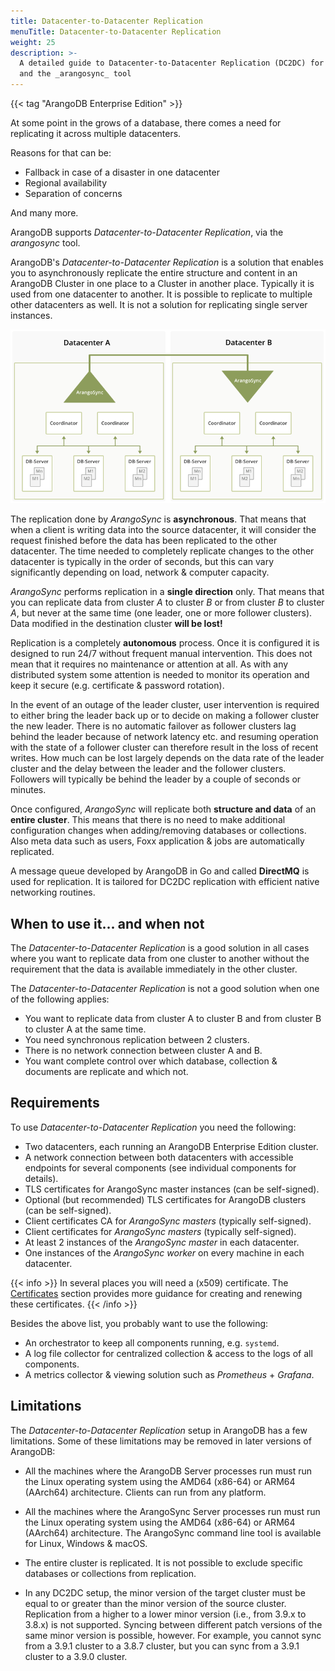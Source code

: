 ```yaml
---
title: Datacenter-to-Datacenter Replication
menuTitle: Datacenter-to-Datacenter Replication
weight: 25
description: >-
  A detailed guide to Datacenter-to-Datacenter Replication (DC2DC) for clusters
  and the _arangosync_ tool
---
```

{{< tag "ArangoDB Enterprise Edition" >}}

At some point in the grows of a database, there comes a need for replicating it
across multiple datacenters.

Reasons for that can be:

- Fallback in case of a disaster in one datacenter
- Regional availability
- Separation of concerns

And many more.

ArangoDB supports _Datacenter-to-Datacenter Replication_, via the _arangosync_ tool.

ArangoDB's _Datacenter-to-Datacenter Replication_ is a solution that enables you
to asynchronously replicate the entire structure and content in an ArangoDB Cluster
in one place to a Cluster in another place. Typically it is used from one datacenter
to another. It is possible to replicate to multiple other datacenters as well.
It is not a solution for replicating single server instances.

![ArangoDB DC2DC](../../../../images/dc2dc_topology.png)

The replication done by _ArangoSync_ is **asynchronous**. That means that when
a client is writing data into the source datacenter, it will consider the
request finished before the data has been replicated to the other datacenter.
The time needed to completely replicate changes to the other datacenter is
typically in the order of seconds, but this can vary significantly depending on
load, network & computer capacity.

_ArangoSync_ performs replication in a **single direction** only. That means that
you can replicate data from cluster _A_ to cluster _B_ or from cluster _B_ to
cluster _A_, but never at the same time (one leader, one or more follower clusters).
Data modified in the destination cluster **will be lost!**

Replication is a completely **autonomous** process. Once it is configured it is
designed to run 24/7 without frequent manual intervention.
This does not mean that it requires no maintenance or attention at all.
As with any distributed system some attention is needed to monitor its operation
and keep it secure (e.g. certificate & password rotation).

In the event of an outage of the leader cluster, user intervention is required
to either bring the leader back up or to decide on making a follower cluster the
new leader. There is no automatic failover as follower clusters lag behind the leader
because of network latency etc. and resuming operation with the state of a follower
cluster can therefore result in the loss of recent writes. How much can be lost
largely depends on the data rate of the leader cluster and the delay between
the leader and the follower clusters. Followers will typically be behind the
leader by a couple of seconds or minutes.

Once configured, _ArangoSync_ will replicate both **structure and data** of an
**entire cluster**. This means that there is no need to make additional configuration
changes when adding/removing databases or collections.
Also meta data such as users, Foxx application & jobs are automatically replicated.

A message queue developed by ArangoDB in Go and called **DirectMQ** is used for
replication. It is tailored for DC2DC replication with efficient native
networking routines.

## When to use it... and when not

The _Datacenter-to-Datacenter Replication_ is a good solution in all cases where
you want to replicate data from one cluster to another without the requirement
that the data is available immediately in the other cluster.

The _Datacenter-to-Datacenter Replication_ is not a good solution when one of the
following applies:

- You want to replicate data from cluster A to cluster B and from cluster B
to cluster A at the same time.
- You need synchronous replication between 2 clusters.
- There is no network connection between cluster A and B.
- You want complete control over which database, collection & documents are replicate and which not.

## Requirements

To use _Datacenter-to-Datacenter Replication_ you need the following:

- Two datacenters, each running an ArangoDB Enterprise Edition cluster.
- A network connection between both datacenters with accessible endpoints
  for several components (see individual components for details).
- TLS certificates for ArangoSync master instances (can be self-signed).
- Optional (but recommended) TLS certificates for ArangoDB clusters (can be self-signed).
- Client certificates CA for _ArangoSync masters_ (typically self-signed).
- Client certificates for _ArangoSync masters_ (typically self-signed).
- At least 2 instances of the _ArangoSync master_ in each datacenter.
- One instances of the _ArangoSync worker_ on every machine in each datacenter.

{{< info >}}
In several places you will need a (x509) certificate.
The [Certificates](security.md#certificates) section provides more guidance for creating
and renewing these certificates.
{{< /info >}}

Besides the above list, you probably want to use the following:

- An orchestrator to keep all components running, e.g. `systemd`.
- A log file collector for centralized collection & access to the logs of all components.
- A metrics collector & viewing solution such as _Prometheus_ + _Grafana_.

## Limitations

The _Datacenter-to-Datacenter Replication_ setup in ArangoDB has a few limitations.
Some of these limitations may be removed in later versions of ArangoDB:

- All the machines where the ArangoDB Server processes run must run the Linux
  operating system using the AMD64 (x86-64) or ARM64 (AArch64) architecture. Clients can run from any platform.

- All the machines where the ArangoSync Server processes run must run the Linux
  operating system using the AMD64 (x86-64) or ARM64 (AArch64) architecture.
  The ArangoSync command line tool is available for Linux, Windows & macOS.

- The entire cluster is replicated. It is not possible to exclude specific
  databases or collections from replication.

- In any DC2DC setup, the minor version of the target cluster must be equal to
  or greater than the minor version of the source cluster. Replication from a higher to a 
  lower minor version (i.e., from 3.9.x to 3.8.x) is not supported.
  Syncing between different patch versions of the same minor version is possible, however.
  For example, you cannot sync from a 3.9.1 cluster to a 3.8.7 cluster, but
  you can sync from a 3.9.1 cluster to a 3.9.0 cluster.
